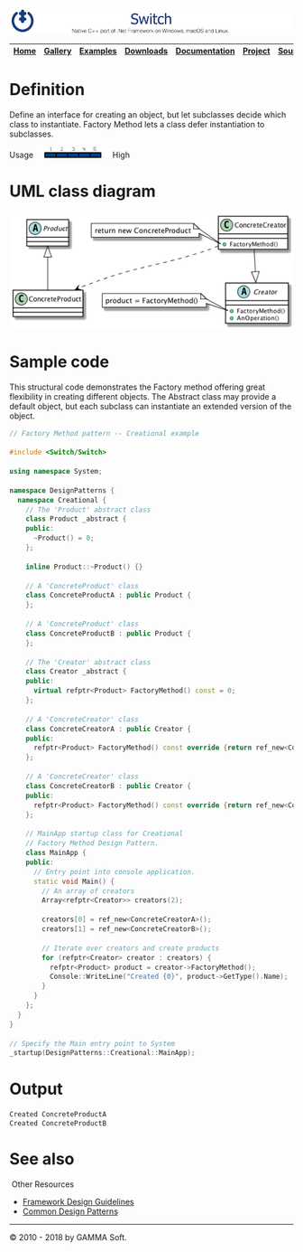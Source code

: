 ![Switch Header](Pictures/SwitchNativeC++port.png)

| [Home](Home.md) | [Gallery](Gallery.md) | [Examples](Examples.md) | [Downloads](Downloads.md) | [Documentation](Documentation.md) | [Project](https://sourceforge.net/projects/switchpro) | [Source](https://github.com/gammasoft71/switch) | [License](License.md) | [Contact](Contact.md) | [GAMMA Soft](https://gammasoft71.wixsite.com/gammasoft) |
|-----------------|-----------------------|-------------------------|-------------------------|-----------------------------------|-------------------------------------------------------|-------------------------------------------------|-----------------------|-----------------------|---------------------------------------------------------|

# Definition

Define an interface for creating an object, but let subclasses decide which class to instantiate. Factory Method lets a class defer instantiation to subclasses.

Usage     ![Usage](Pictures/Usage5.png)     High

# UML class diagram

![AbstractFactory](Diagrams/UML/DesignPatterns/FactoryMethod.png)

# Sample code

This structural code demonstrates the Factory method offering great flexibility in creating different objects. The Abstract class may provide a default object, but each subclass can instantiate an extended version of the object.

```c++
// Factory Method pattern -- Creational example
​
#include <Switch/Switch>
​
using namespace System;
​
namespace DesignPatterns {
  namespace Creational {
    // The 'Product' abstract class
    class Product _abstract {
    public:
      ~Product() = 0;
    };
    
    inline Product::~Product() {}
    
    // A 'ConcreteProduct' class
    class ConcreteProductA : public Product {
    };
    
    // A 'ConcreteProduct' class
    class ConcreteProductB : public Product {
    };
    
    // The 'Creator' abstract class
    class Creator _abstract {
    public:
      virtual refptr<Product> FactoryMethod() const = 0;
    };
    
    // A 'ConcreteCreator' class
    class ConcreteCreatorA : public Creator {
    public:
      refptr<Product> FactoryMethod() const override {return ref_new<ConcreteProductA>();}
    };
    
    // A 'ConcreteCreator' class
    class ConcreteCreatorB : public Creator {
    public:
      refptr<Product> FactoryMethod() const override {return ref_new<ConcreteProductB>();}
    };
    
    // MainApp startup class for Creational
    // Factory Method Design Pattern.
    class MainApp {
    public:
      // Entry point into console application.
      static void Main() {
        // An array of creators
        Array<refptr<Creator>> creators(2);
        
        creators[0] = ref_new<ConcreteCreatorA>();
        creators[1] = ref_new<ConcreteCreatorB>();
        
        // Iterate over creators and create products
        for (refptr<Creator> creator : creators) {
          refptr<Product> product = creator->FactoryMethod();
          Console::WriteLine("Created {0}", product->GetType().Name);
        }
      }
    };
  }
}
 
// Specify the Main entry point to System
_startup(DesignPatterns::Creational::MainApp);
```

# Output

```
Created ConcreteProductA
Created ConcreteProductB
```

# See also
​
Other Resources

* [Framework Design Guidelines](FrameworkDesignGuidelines.md)
* [Common Design Patterns](CommonDesignPatterns.md)

______________________________________________________________________________________________

© 2010 - 2018 by GAMMA Soft.
